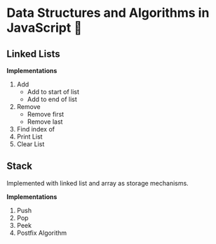 # Data Structures and Algorithms in JavaScript :rocket:

## Linked Lists

**Implementations**

1. Add
    * Add to start of list
    * Add to end of list
2. Remove 
    * Remove first
    * Remove last 
3. Find index of
4. Print List
5. Clear List

## Stack

Implemented with linked list and array as storage mechanisms.

**Implementations**

1. Push
2. Pop
3. Peek
4. Postfix Algorithm
